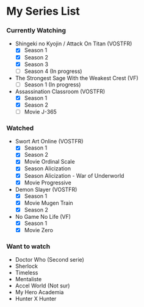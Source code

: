 # My Series List

### Currently Watching

- Shingeki no Kyojin / Attack On Titan (VOSTFR)
  - [x] Season 1
  - [x] Season 2
  - [x] Season 3
  - [ ] Season 4 (In progress)
- The Strongest Sage With the Weakest Crest (VF)
  - [ ] Season 1 (In progress)
- Assassination Classroom (VOSTFR)
  - [x] Season 1
  - [x] Season 2
  - [ ] Movie J-365

### Watched

- Swort Art Online (VOSTFR)
  - [x] Season 1
  - [x] Season 2
  - [x] Movie Ordinal Scale
  - [x] Season Alicization
  - [x] Season Alicization - War of Underworld
  - [x] Movie Progressive
- Demon Slayer (VOSTFR)
  - [x] Season 1
  - [x] Movie Mugen Train
  - [x] Season 2
- No Game No Life (VF)
  - [x] Season 1
  - [x] Movie Zero

### Want to watch

- Doctor Who (Second serie)
- Sherlock
- Timeless
- Mentaliste
- Accel World (Not sur)
- My Hero Academia
- Hunter X Hunter
